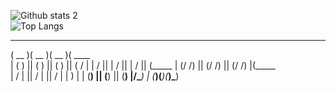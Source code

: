 ![Github stats 2](https://github-readme-stats.vercel.app/api?username=tyfncck&show_icons=true&theme=radical)  
![Top Langs](https://github-readme-stats.vercel.app/api/top-langs/?username=tyfncck)
 _______  _______  _______  _______ 
(  __   )(  __   )(  __   )(  ____ \
| (  )  || (  )  || (  )  || (    \/
| | /   || | /   || | /   || (_____
| (/ /) || (/ /) || (/ /) |(_____ \
|   / | ||   / | ||   / | |      ) |
|  (__) ||  (__) ||  (__) |/\____) |
(_______)(_______)(_______)\_______)

